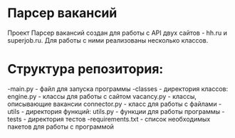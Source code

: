 # Парсер вакансий
Проект Парсер вакансий создан для работы с API двух сайтов - hh.ru и superjob.ru. Для работы с ними реализованы несколько классов.


# Структура репозитория:

-main.py - файл для запуска программы
-classes - директория классов: engine.py - классы для работы с сайтом vacancy.py - классы, описывающие вакансии connector.py - класс для работы с файлами
-utils - директория функций: utils.py - функции для работы программы
-tests - директория тестов
-requirements.txt - список необходимых пакетов для работы с программой


